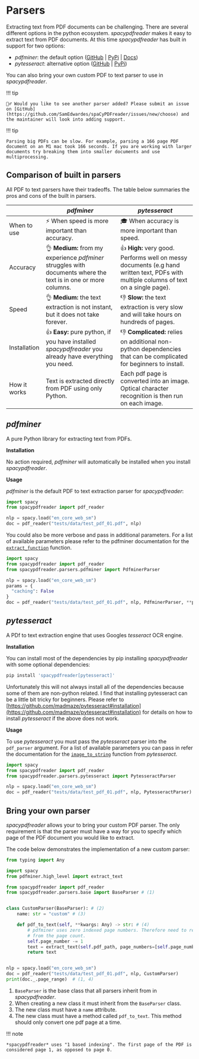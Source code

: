 # Parsers

Extracting text from PDF documents can be challenging. There are several different options in the python ecosystem. *spacypdfreader* makes it easy to extract text from PDF documents. At this time *spacypdfreader* has built in support for two options:

- *pdfminer*: the default option ([GitHub](https://github.com/pdfminer/pdfminer.six) | [PyPi](https://pypi.org/project/pdfminer.six/) | [Docs](https://pdfminersix.readthedocs.io/en/latest/))
- *pytesseract*: alternative option ([GitHub](https://github.com/madmaze/pytesseract) | [PyPi](https://pypi.org/project/pytesseract/))

You can also bring your own custom PDF to text parser to use in *spacypdfreader*.

!!! tip

    💁‍♂️ Would you like to see another parser added? Please submit an issue on [GitHub](https://github.com/SamEdwardes/spaCyPDFreader/issues/new/choose) and the maintainer will look into adding support.

!!! tip

    Parsing big PDFs can be slow. For example, parsing a 166 page PDF document on an M1 mac took 166 seconds. If you are working with larger documents try breaking them into smaller documents and use multiprocessing.

## Comparison of built in parsers

All PDF to text parsers have their tradeoffs. The table below summaries the pros and cons of the built in parsers.

|              | *pdfminer*                                                   | *pytesseract*                                                |
| ------------ | ------------------------------------------------------------ | ------------------------------------------------------------ |
| When to use  | ⚡️ When speed is more important than accuracy.                | 🎓 When accuracy is more important than speed.                |
| Accuracy     | 👌 **Medium:** from my experience *pdfminer* struggles with documents where the text is in one or more columns. | 👍 **High:** very good. Performs well on messy documents (e.g hand written text, PDFs with multiple columns of text on a single page). |
| Speed        | 👌 **Medium:** the text extraction is not instant, but it does not take forever. | 👎 **Slow:** the text extraction is very slow and will take hours on hundreds of pages. |
| Installation | 👍 **Easy:** pure python, if you have installed *spacypdfreader* you already have everything you need. | 👎 **Complicated:** relies on additional non-python dependencies that can be complicated for beginners to install. |
| How it works | Text is extracted directly from PDF using only Python.       | Each pdf page is converted into an image. Optical character recognition is then run on each image. |

## *pdfminer*

A pure Python library for extracting text from PDFs.

**Installation** 

No action required, *pdfminer* will automatically be installed when you install *spacypdfreader*.

**Usage**

*pdfminer* is the default PDF to text extraction parser for *spacypdfreader*:

```python
import spacy
from spacypdfreader import pdf_reader

nlp = spacy.load("en_core_web_sm")
doc = pdf_reader("tests/data/test_pdf_01.pdf", nlp)
```

You could also be more verbose and pass in additional parameters. For a list of available parameters please refer to the pdfminer documentation for the [`extract_function`](https://pdfminersix.readthedocs.io/en/latest/reference/highlevel.html#extract-text) function.

```python
import spacy
from spacypdfreader import pdf_reader
from spacypdfreader.parsers.pdfminer import PdfminerParser

nlp = spacy.load("en_core_web_sm")
params = {
  "caching": False
}
doc = pdf_reader("tests/data/test_pdf_01.pdf", nlp, PdfminerParser, **params)
```

## *pytesseract*

A PDf to text extraction engine that uses Googles *tesseract* OCR engine.

**Installation**

You can install most of the dependencies by pip installing *spacypdfreader* with some optional dependencies:

```bash
pip install 'spacypdfreader[pytesseract]'
```

Unfortunately this will not always install all of the dependencies because some of them are non-python related. I find that installing pytesseract can be a little bit tricky for beginners. Please refer to [https://github.com/madmaze/pytesseract#installation](https://github.com/madmaze/pytesseract#installation) for details on how to install *pytesseract* if the above does not work.

**Usage**

To use *pytesseract* you must pass the *pytesseract* parser into the `pdf_parser` argument. For a list of available parameters you can pass in refer the documentation for the [`image_to_string`](https://github.com/madmaze/pytesseract) function from *pytesseract*.

```python
import spacy
from spacypdfreader import pdf_reader
from spacypdfreader.parsers.pytesseract import PytesseractParser

nlp = spacy.load("en_core_web_sm")
doc = pdf_reader("tests/data/test_pdf_01.pdf", nlp, PytesseractParser)
```

## Bring your own parser

*spacypdfreader* allows your to bring your custom PDF parser. The only requirement is that the parser must have a way for you to specify which page of the PDF document you would like to extract.

The code below demonstrates the implementation of a new custom parser:

```python
from typing import Any

import spacy
from pdfminer.high_level import extract_text

from spacypdfreader import pdf_reader
from spacypdfreader.parsers.base import BaseParser # (1)


class CustomParser(BaseParser): # (2)
    name: str = "custom" # (3)

    def pdf_to_text(self, **kwargs: Any) -> str: # (4)
        # pdfminer uses zero indexed page numbers. Therefore need to remove 1
        # from the page count.
        self.page_number -= 1
        text = extract_text(self.pdf_path, page_numbers=[self.page_number], **kwargs)
        return text


nlp = spacy.load("en_core_web_sm")
doc = pdf_reader("tests/data/test_pdf_01.pdf", nlp, CustomParser)
print(doc._.page_range)  # (1, 4)
```

1. `BaseParser` is the base class that all parsers inherit from in *spacypdfreader*.
2. When creating a new class it must inherit from the `BaseParser` class.
3. The new class must have a `name` attribute.
4. The new class must have a method called `pdf_to_text`. This method should only convert one pdf page at a time.


!!! note

    *spacypdfreader* uses "1 based indexing". The first page of the PDF is considered page 1, as opposed to page 0.